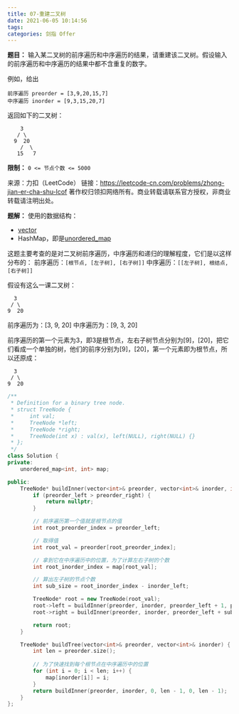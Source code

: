 ```yaml
---
title: 07-重建二叉树
date: 2021-06-05 10:14:56
tags:
categories: 剑指 Offer
---
```


**题目：**
输入某二叉树的前序遍历和中序遍历的结果，请重建该二叉树。假设输入的前序遍历和中序遍历的结果中都不含重复的数字。

<!-- more -->

例如，给出
```
前序遍历 preorder = [3,9,20,15,7]
中序遍历 inorder = [9,3,15,20,7]
```

返回如下的二叉树：
```
    3
   / \
  9  20
    /  \
   15   7
```

**限制：**
`0 <= 节点个数 <= 5000`

来源：力扣（LeetCode）
链接：https://leetcode-cn.com/problems/zhong-jian-er-cha-shu-lcof
著作权归领扣网络所有。商业转载请联系官方授权，非商业转载请注明出处。

**题解：**
使用的数据结构：

* [vector](https://zh.cppreference.com/w/cpp/container/vector)
* HashMap，即是[unordered_map](https://zh.cppreference.com/w/cpp/container/unordered_map)

这题主要考查的是对二叉树前序遍历，中序遍历和递归的理解程度，它们是以这样分布的：
前序遍历：`[根节点, [左子树], [右子树]]`
中序遍历：`[[左子树], 根结点, [右子树]]`

假设有这么一课二叉树：
```
  3
 / \
9  20
```
前序遍历为：[3, 9, 20]
中序遍历为：[9, 3, 20]

前序遍历的第一个元素为3，即3是根节点，左右子树节点分别为[9]，[20]，把它们看成一个单独的树，他们的前序分别为[9]，[20]，第一个元素即为根节点，所以还原成：
```
  3
 / \
9  20
```

```cpp
/**
 * Definition for a binary tree node.
 * struct TreeNode {
 *     int val;
 *     TreeNode *left;
 *     TreeNode *right;
 *     TreeNode(int x) : val(x), left(NULL), right(NULL) {}
 * };
 */
class Solution {
private:
    unordered_map<int, int> map;

public:
    TreeNode* buildInner(vector<int>& preorder, vector<int>& inorder, int preorder_left, int preorder_right, int inorder_left, int inorder_right) {
        if (preorder_left > preorder_right) {
            return nullptr;
        }

        // 前序遍历第一个值就是根节点的值
        int root_preorder_index = preorder_left;

        // 取得值
        int root_val = preorder[root_preorder_index];

        // 拿到它在中序遍历中的位置，为了计算左右子树的个数
        int root_inorder_index = map[root_val];

        // 算出左子树的节点个数
        int sub_size = root_inorder_index - inorder_left;

        TreeNode* root = new TreeNode(root_val);
        root->left = buildInner(preorder, inorder, preorder_left + 1, preorder_left + sub_size, inorder_left, root_inorder_index - 1);
        root->right = buildInner(preorder, inorder, preorder_left + sub_size + 1, preorder_right, root_inorder_index + 1, inorder_right);

        return root;
    }

    TreeNode* buildTree(vector<int>& preorder, vector<int>& inorder) {
        int len = preorder.size();
        
        // 为了快速找到每个根节点在中序遍历中的位置
        for (int i = 0; i < len; i++) {
            map[inorder[i]] = i;
        }
        return buildInner(preorder, inorder, 0, len - 1, 0, len - 1);
    }
};
```
